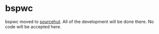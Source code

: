 # bspwc

bspwc moved to [sourcehut](https://git.sr.ht/~bl4ckb0ne/bspwc). All of the development will be done there.
No code will be accepted here.
